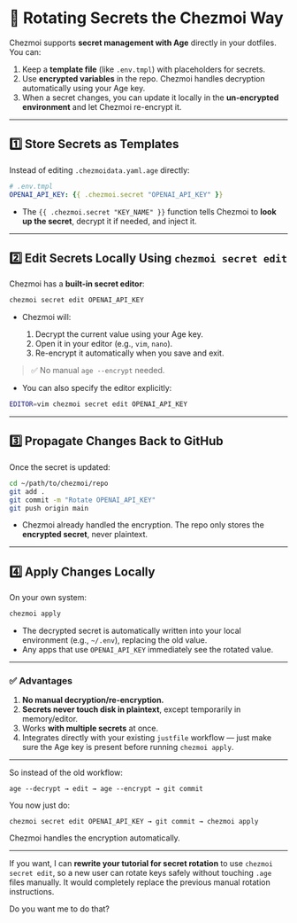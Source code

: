 # 🔄 Rotating Secrets the Chezmoi Way

Chezmoi supports **secret management with Age** directly in your dotfiles. You can:

1. Keep a **template file** (like `.env.tmpl`) with placeholders for secrets.
2. Use **encrypted variables** in the repo. Chezmoi handles decryption automatically using your Age key.
3. When a secret changes, you can update it locally in the **un-encrypted environment** and let Chezmoi re-encrypt it.

---

## 1️⃣ Store Secrets as Templates

Instead of editing `.chezmoidata.yaml.age` directly:

```yaml
# .env.tmpl
OPENAI_API_KEY: {{ .chezmoi.secret "OPENAI_API_KEY" }}
```

* The `{{ .chezmoi.secret "KEY_NAME" }}` function tells Chezmoi to **look up the secret**, decrypt it if needed, and inject it.

---

## 2️⃣ Edit Secrets Locally Using `chezmoi secret edit`

Chezmoi has a **built-in secret editor**:

```bash
chezmoi secret edit OPENAI_API_KEY
```

* Chezmoi will:

  1. Decrypt the current value using your Age key.
  2. Open it in your editor (e.g., `vim`, `nano`).
  3. Re-encrypt it automatically when you save and exit.

> ✅ No manual `age --encrypt` needed.

* You can also specify the editor explicitly:

```bash
EDITOR=vim chezmoi secret edit OPENAI_API_KEY
```

---

## 3️⃣ Propagate Changes Back to GitHub

Once the secret is updated:

```bash
cd ~/path/to/chezmoi/repo
git add .
git commit -m "Rotate OPENAI_API_KEY"
git push origin main
```

* Chezmoi already handled the encryption. The repo only stores the **encrypted secret**, never plaintext.

---

## 4️⃣ Apply Changes Locally

On your own system:

```bash
chezmoi apply
```

* The decrypted secret is automatically written into your local environment (e.g., `~/.env`), replacing the old value.
* Any apps that use `OPENAI_API_KEY` immediately see the rotated value.

---

### ✅ Advantages

1. **No manual decryption/re-encryption.**
2. **Secrets never touch disk in plaintext**, except temporarily in memory/editor.
3. Works **with multiple secrets** at once.
4. Integrates directly with your existing `justfile` workflow — just make sure the Age key is present before running `chezmoi apply`.

---

So instead of the old workflow:

```
age --decrypt → edit → age --encrypt → git commit
```

You now just do:

```
chezmoi secret edit OPENAI_API_KEY → git commit → chezmoi apply
```

Chezmoi handles the encryption automatically.

---

If you want, I can **rewrite your tutorial for secret rotation** to use `chezmoi secret edit`, so a new user can rotate keys safely without touching `.age` files manually. It would completely replace the previous manual rotation instructions.

Do you want me to do that?
